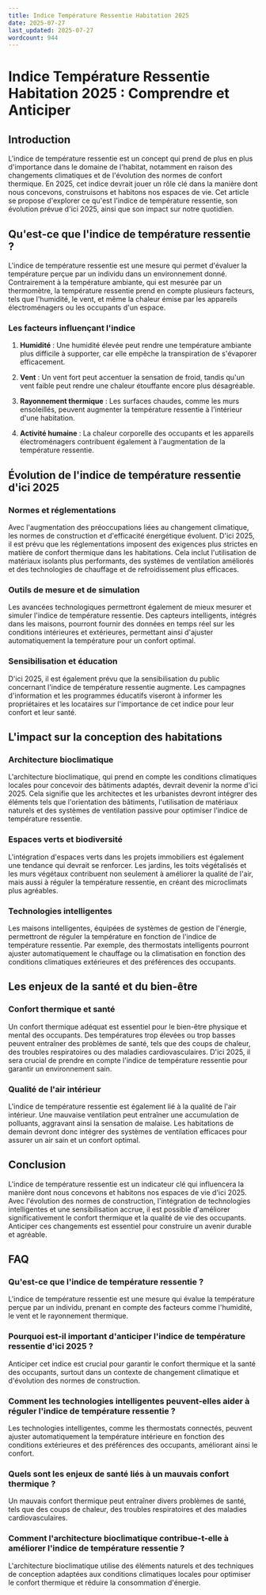 ```yaml
---
title: Indice Température Ressentie Habitation 2025
date: 2025-07-27
last_updated: 2025-07-27
wordcount: 944
---
```


# Indice Température Ressentie Habitation 2025 : Comprendre et Anticiper

## Introduction

L'indice de température ressentie est un concept qui prend de plus en plus d'importance dans le domaine de l'habitat, notamment en raison des changements climatiques et de l'évolution des normes de confort thermique. En 2025, cet indice devrait jouer un rôle clé dans la manière dont nous concevons, construisons et habitons nos espaces de vie. Cet article se propose d'explorer ce qu'est l'indice de température ressentie, son évolution prévue d'ici 2025, ainsi que son impact sur notre quotidien.

## Qu'est-ce que l'indice de température ressentie ?

L'indice de température ressentie est une mesure qui permet d'évaluer la température perçue par un individu dans un environnement donné. Contrairement à la température ambiante, qui est mesurée par un thermomètre, la température ressentie prend en compte plusieurs facteurs, tels que l'humidité, le vent, et même la chaleur émise par les appareils électroménagers ou les occupants d'un espace.

### Les facteurs influençant l'indice

1. **Humidité** : Une humidité élevée peut rendre une température ambiante plus difficile à supporter, car elle empêche la transpiration de s'évaporer efficacement.
   
2. **Vent** : Un vent fort peut accentuer la sensation de froid, tandis qu'un vent faible peut rendre une chaleur étouffante encore plus désagréable.

3. **Rayonnement thermique** : Les surfaces chaudes, comme les murs ensoleillés, peuvent augmenter la température ressentie à l'intérieur d'une habitation.

4. **Activité humaine** : La chaleur corporelle des occupants et les appareils électroménagers contribuent également à l'augmentation de la température ressentie.

## Évolution de l'indice de température ressentie d'ici 2025

### Normes et réglementations

Avec l'augmentation des préoccupations liées au changement climatique, les normes de construction et d'efficacité énergétique évoluent. D'ici 2025, il est prévu que les réglementations imposent des exigences plus strictes en matière de confort thermique dans les habitations. Cela inclut l'utilisation de matériaux isolants plus performants, des systèmes de ventilation améliorés et des technologies de chauffage et de refroidissement plus efficaces.

### Outils de mesure et de simulation

Les avancées technologiques permettront également de mieux mesurer et simuler l'indice de température ressentie. Des capteurs intelligents, intégrés dans les maisons, pourront fournir des données en temps réel sur les conditions intérieures et extérieures, permettant ainsi d'ajuster automatiquement la température pour un confort optimal.

### Sensibilisation et éducation

D'ici 2025, il est également prévu que la sensibilisation du public concernant l'indice de température ressentie augmente. Les campagnes d'information et les programmes éducatifs viseront à informer les propriétaires et les locataires sur l'importance de cet indice pour leur confort et leur santé.

## L'impact sur la conception des habitations

### Architecture bioclimatique

L'architecture bioclimatique, qui prend en compte les conditions climatiques locales pour concevoir des bâtiments adaptés, devrait devenir la norme d'ici 2025. Cela signifie que les architectes et les urbanistes devront intégrer des éléments tels que l'orientation des bâtiments, l'utilisation de matériaux naturels et des systèmes de ventilation passive pour optimiser l'indice de température ressentie.

### Espaces verts et biodiversité

L'intégration d'espaces verts dans les projets immobiliers est également une tendance qui devrait se renforcer. Les jardins, les toits végétalisés et les murs végétaux contribuent non seulement à améliorer la qualité de l'air, mais aussi à réguler la température ressentie, en créant des microclimats plus agréables.

### Technologies intelligentes

Les maisons intelligentes, équipées de systèmes de gestion de l'énergie, permettront de réguler la température en fonction de l'indice de température ressentie. Par exemple, des thermostats intelligents pourront ajuster automatiquement le chauffage ou la climatisation en fonction des conditions climatiques extérieures et des préférences des occupants.

## Les enjeux de la santé et du bien-être

### Confort thermique et santé

Un confort thermique adéquat est essentiel pour le bien-être physique et mental des occupants. Des températures trop élevées ou trop basses peuvent entraîner des problèmes de santé, tels que des coups de chaleur, des troubles respiratoires ou des maladies cardiovasculaires. D'ici 2025, il sera crucial de prendre en compte l'indice de température ressentie pour garantir un environnement sain.

### Qualité de l'air intérieur

L'indice de température ressentie est également lié à la qualité de l'air intérieur. Une mauvaise ventilation peut entraîner une accumulation de polluants, aggravant ainsi la sensation de malaise. Les habitations de demain devront donc intégrer des systèmes de ventilation efficaces pour assurer un air sain et un confort optimal.

## Conclusion

L'indice de température ressentie est un indicateur clé qui influencera la manière dont nous concevons et habitons nos espaces de vie d'ici 2025. Avec l'évolution des normes de construction, l'intégration de technologies intelligentes et une sensibilisation accrue, il est possible d'améliorer significativement le confort thermique et la qualité de vie des occupants. Anticiper ces changements est essentiel pour construire un avenir durable et agréable.

## FAQ

### Qu'est-ce que l'indice de température ressentie ?

L'indice de température ressentie est une mesure qui évalue la température perçue par un individu, prenant en compte des facteurs comme l'humidité, le vent et le rayonnement thermique.

### Pourquoi est-il important d'anticiper l'indice de température ressentie d'ici 2025 ?

Anticiper cet indice est crucial pour garantir le confort thermique et la santé des occupants, surtout dans un contexte de changement climatique et d'évolution des normes de construction.

### Comment les technologies intelligentes peuvent-elles aider à réguler l'indice de température ressentie ?

Les technologies intelligentes, comme les thermostats connectés, peuvent ajuster automatiquement la température intérieure en fonction des conditions extérieures et des préférences des occupants, améliorant ainsi le confort.

### Quels sont les enjeux de santé liés à un mauvais confort thermique ?

Un mauvais confort thermique peut entraîner divers problèmes de santé, tels que des coups de chaleur, des troubles respiratoires et des maladies cardiovasculaires.

### Comment l'architecture bioclimatique contribue-t-elle à améliorer l'indice de température ressentie ?

L'architecture bioclimatique utilise des éléments naturels et des techniques de conception adaptées aux conditions climatiques locales pour optimiser le confort thermique et réduire la consommation d'énergie.